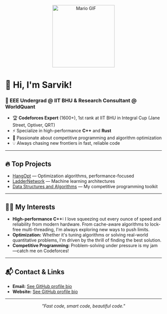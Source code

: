 
<!-- Profile README for SarvikIIT -->

<p align="center">
  <img src="https://cdna.artstation.com/p/assets/images/images/021/720/920/original/pixel-jeff-mario.gif?1572709433" alt="Mario GIF" width="200"/>
</p>

# 👋 Hi, I'm Sarvik!

### 🚀 EEE Undergrad @ IIT BHU & Research Consultant @ WorldQuant

- 🏆 **Codeforces Expert** (1600+), 1st rank at IIT BHU in Integral Cup (Jane Street, Optiver, QRT)
- ⚡ Specialize in high-performance **C++** and **Rust**
- 🤖 Passionate about competitive programming and algorithm optimization
- 💡 Always chasing new frontiers in fast, reliable code

---

## 🔥 Top Projects

- [HangOpt](https://github.com/SarvikIIT/HangOpt) — Optimization algorithms, performance-focused
- [LadderNetwork](https://github.com/SarvikIIT/LadderNetwork) — Machine learning architectures
- [Data Structures and Algorithms](https://github.com/SarvikIIT/Data-Structures-and-Algorithms) — My competitive programming toolkit

---

## 🧑‍💻 My Interests

- **High-performance C++:** I love squeezing out every ounce of speed and reliability from modern hardware. From cache-aware algorithms to lock-free multi-threading, I'm always exploring new ways to push limits.
- **Optimization:** Whether it's tuning algorithms or solving real-world quantitative problems, I'm driven by the thrill of finding the best solution.
- **Competitive Programming:** Problem-solving under pressure is my jam—catch me on Codeforces!

---

## 📬 Contact & Links

- **Email:** [See GitHub profile bio](https://github.com/SarvikIIT)
- **Website:** [See GitHub profile bio](https://github.com/SarvikIIT)

---

<p align="center">
  <em>"Fast code, smart code, beautiful code."</em>
</p>
